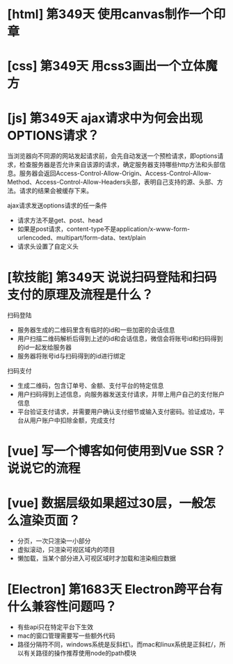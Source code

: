 # [html] 第349天 使用canvas制作一个印章

# [css] 第349天 用css3画出一个立体魔方

# [js] 第349天 ajax请求中为何会出现OPTIONS请求？

当浏览器向不同源的网站发起请求前，会先自动发送一个预检请求，即options请求，检查服务器是否允许来自该源的请求，确定服务器支持哪些http方法和头部信息。服务器会返回Access-Control-Allow-Origin、Access-Control-Allow-Method、Access-Control-Allow-Headers头部，表明自己支持的源、头部、方法。请求的结果会被缓存下来。

ajax请求发送options请求的任一条件
- 请求方法不是get、post、head
- 如果是post请求，content-type不是application/x-www-form-urlencoded、multipart/form-data、text/plain
- 请求头设置了自定义头

# [软技能] 第349天 说说扫码登陆和扫码支付的原理及流程是什么？

扫码登陆
- 服务器生成的二维码里含有临时的id和一些加密的会话信息
- 用户扫描二维码解析后得到上述的id和会话信息，微信会将账号id和扫码得到的id一起发给服务器
- 服务器将账号id与扫码得到的id进行绑定

扫码支付
- 生成二维码，包含订单号、金额、支付平台的特定信息
- 用户扫码得到上述信息，向服务器发送支付请求，并带上用户自己的支付账户信息
- 平台验证支付请求，并需要用户确认支付细节或输入支付密码。验证成功，平台从用户账户中扣除金额，完成支付

# [vue] 写一个博客如何使用到Vue SSR？说说它的流程

# [vue] 数据层级如果超过30层，一般怎么渲染页面？

- 分页，一次只渲染一小部分
- 虚拟滚动，只渲染可视区域内的项目
- 懒加载，当某个部分进入可视区域时才加载和渲染相应数据

# [Electron] 第1683天 Electron跨平台有什么兼容性问题吗？

- 有些api只在特定平台下生效
- mac的窗口管理需要写一些额外代码
- 路径分隔符不同，windows系统是反斜杠\，而mac和linux系统是正斜杠/，所以有关路径的操作推荐使用node的path模块
